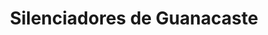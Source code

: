 ---
title: "Silenciadores de Guanacaste"
url: /liberia/silenciadores-de-guanacaste/
shop: Autoteile
---